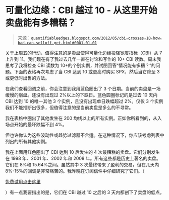 <!--yml

分类：未分类

日期：2024-05-18 08:49:41

-->

# 可量化边缘：CBI 越过 10 - 从这里开始卖盘能有多糟糕？

> 来源：[`quantifiableedges.blogspot.com/2012/05/cbi-crosses-10-how-bad-can-selloff-get.html#0001-01-01`](http://quantifiableedges.blogspot.com/2012/05/cbi-crosses-10-how-bad-can-selloff-get.html#0001-01-01)

关于上周五的行动，值得注意的是卖盘使得可量化边缘投降宽度指标（CBI）从 7 上升到 11。我们现在有了我过去几年一直在讨论和写作的 10+ CBI 读数。周末我思考了我将检查 CBI 读数为 10+的个别实例，并试图回答“情况能有多糟？”的问题。下面的表格再次考虑了当 CBI 达到 10 或更高时购买 SPX，然后当它降至 3 或更低时出售的方法。

在我们查看回调之前，你会注意到我用蓝色圈出了 3 个日期。当前的卖盘是一场缓慢的崩盘。还没有出现过 2%以上的下跌日。蓝色圆圈标记的是过去 10 天内 CBI 达到 10 的唯一其他 3 个实例，且没有出现单日跌幅超过 2%。仅仅 3 个实例我们不能推断出很多，但值得注意的是当前卖盘是多么的不寻常。

我在表格中圈出了其他发生在 200 均线以上的所有实例。正如你所看到的，从入场点开始的最坏跌幅不到 4%。

但也许你认为这些波动性或趋势过滤器不合适。在这种情况下，你应该考虑列表中列出的所有其他实例。

我在上面用红色圈出了 CBI 达到 10 后发生的 4 次最糟糕的卖盘。它们分别发生在 1998 年、2001 年、2002 年和 2008 年。所有这些都是历史上著名的卖盘。它们在 8%和 15.64%之间。虽然其中 3 次最终带来了盈利的交易，但在几天内 8%-15%的回调是非常痛苦的。我昨晚在订阅信件中仔细研究了它们。（

[免费试用点击这里](http://www.quantifiableedges.com/members/register.php)

）有一点我要指出的是，它们在 CBI 越过 10 之后的 3 天内都创下了卖盘的低点。
